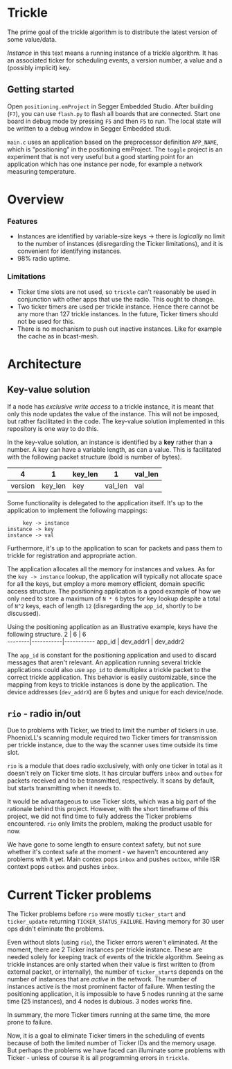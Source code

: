 # Trickle
The prime goal of the trickle algorithm is to distribute the latest version of some value/data.

_Instance_ in this text means a running instance of a trickle algorithm. It has an associated ticker for scheduling events, a version number, a value and a (possibly implicit) key.

## Getting started
Open `positioning.emProject` in Segger Embedded Studio. After building (`F7`), you can use `flash.py` to flash all boards that are connected. Start one board in debug mode by pressing `F5` and then `F5` to run. The local state will be written to a debug window in Segger Embedded studi.

`main.c` uses an application based on the preprocessor definition `APP_NAME`, which is "positioning" in the positioning emProject. The `toggle` project is an experiment that is not very useful but a good starting point for an application which has one instance per node, for example a network measuring temperature.

# Overview
### Features
* Instances are identified by variable-size keys -> there is _logically_ no limit to the number of instances (disregarding the Ticker limitations), and it is convenient for identifying instances.
* 98% radio uptime.
### Limitations
* Ticker time slots are not used, so `trickle` can't reasonably be used in conjunction with other apps that use the radio. This ought to change.
* Two ticker timers are used per trickle instance. Hence there cannot be any more than 127 trickle instances. In the future, Ticker timers should not be used for this.
* There is no mechanism to push out inactive instances. Like for example the cache as in bcast-mesh.

# Architecture
## Key-value solution
If a node has _exclusive write access_ to a trickle instance, it is meant that only this node updates the value of the instance. This will not be imposed, but rather facilitated in the code. The key-value solution implemented in this repository is one way to do this.

In the key-value solution, an instance is identified by a **key** rather than a number. A key can have a variable length, as can a value. This is facilitated with the following packet structure (bold is number of bytes).

 4       | 1       | key\_len | 1       | val\_len 
---------|---------|---------|---------|---------
 version | key\_len | key     | val\_len | val     

Some functionality is delegated to the application itself. It's up to the application to implement the following mappings:

```
     key -> instance
instance -> key
instance -> val
```

Furthermore, it's up to the application to scan for packets and pass them to trickle for registration and appropriate action.

The application allocates all the memory for instances and values. As for the `key -> instance` lookup, the application will typically not allocate space for all the keys, but employ a more memory efficient, domain specific access structure. The positioning application is a good example of how we only need to store a maximum of `N * 6` bytes for key lookup despite a total of `N^2` keys, each of length `12` (disregarding the `app_id`, shortly to be discussed).

Using the positioning application as an illustrative example, keys have the following structure.
 2      | 6         | 6         
--------|-----------|-----------
 app\_id | dev\_addr1 | dev\_addr2 

The `app_id` is constant for the positioning application and used to discard messages that aren't relevant. An application running several trickle applications could also use `app_id` to demultiplex a trickle packet to the correct trickle application. This behavior is easily customizable, since the mapping from keys to trickle instances is done by the application. The device addresses (`dev_addrX`) are 6 bytes and unique for each device/node.

## `rio` - radio in/out
Due to problems with Ticker, we tried to limit the number of tickers in use. PhoenixLL's scanning module required two Ticker timers for transmission per trickle instance, due to the way the scanner uses time outside its time slot.

`rio` is a module that does radio exclusively, with only one ticker in total as it doesn't rely on Ticker time slots. It has circular buffers `inbox` and `outbox` for packets received and to be transmitted, respectively. It scans by default, but starts transmitting when it needs to.

It would be advantageous to use Ticker slots, which was a big part of the rationale behind this project. However, with the short timeframe of this project, we did not find time to fully address the Ticker problems encountered. `rio` only limits the problem, making the product usable for now.

We have gone to some length to ensure context safety, but not sure whether it's context safe at the moment - we haven't encountered any problems with it yet. Main contex pops `inbox` and pushes `outbox`, while ISR context pops `outbox` and pushes `inbox`.

# Current Ticker problems
The Ticker problems before `rio` were mostly `ticker_start` and `ticker_update` returning `TICKER_STATUS_FAILURE`. Having memory for 30 user ops didn't eliminate the problems.

Even without slots (using `rio`), the Ticker errors weren't eliminated. At the moment, there are 2 Ticker instances per trickle instance. These are needed solely for keeping track of events of the trickle algorithm. Seeing as trickle instances are only started when their value is first written to (from external packet, or internally), the number of `ticker_start`s depends on the number of instances that are _active_ in the network. The number of instances active is the most prominent factor of failure. When testing the positioning application, it is impossible to have 5 nodes running at the same time (25 instances), and 4 nodes is dubious. 3 nodes works fine.

In summary, the more Ticker timers running at the same time, the more prone to failure.

Now, it is a goal to eliminate Ticker timers in the scheduling of events because of both the limited number of Ticker IDs and the memory usage. But perhaps the problems we have faced can illuminate some problems with Ticker - unless of course it is all programming errors in `trickle`.
